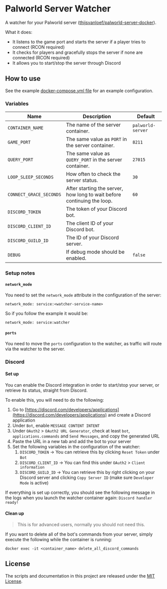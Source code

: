 # Palworld Server Watcher

A watcher for your Palworld server ([thijsvanloef/palworld-server-docker][server]).

What it does:

* It listens to the game port and starts the server if a player tries to connect (RCON required)
* It checks for players and gracefully stops the server if none are connected (RCON required)
* It allows you to start/stop the server through Discord

## How to use

See the example [docker-compose.yml file][docker-compose] for an example configuration.

### Variables

| Name                    | Description                                                             | Default           |
|-------------------------|-------------------------------------------------------------------------|-------------------|
| `CONTAINER_NAME`        | The name of the server container.                                       | `palworld-server` |
| `GAME_PORT`             | The same value as `PORT` in the server container.                       | `8211`            |
| `QUERY_PORT`            | The same value as `QUERY_PORT` in the server container.                 | `27015`           |
| `LOOP_SLEEP_SECONDS`    | How often to check the server status.                                   | `30`              |
| `CONNECT_GRACE_SECONDS` | After starting the server, how long to wait before continuing the loop. | `60`              |
| `DISCORD_TOKEN`         | The token of your Discord bot.                                          |                   |
| `DISCORD_CLIENT_ID`     | The client ID of your Discord bot.                                      |                   |
| `DISCORD_GUILD_ID`      | The ID of your Discord server.                                          |                   |
| `DEBUG`                 | If debug mode should be enabled.                                        | `false`           |

### Setup notes

#### `network_mode`

You need to set the `network_mode` attribute in the configuration of the server:

```
network_mode: service:<watcher-service-name>
```

So if you follow the example it would be:

```
network_mode: service:watcher
```

#### `ports`

You need to move the `ports` configuration to the watcher, as traffic will route via the watcher to the server.

### Discord

#### Set up

You can enable the Discord integration in order to start/stop your server, or retrieve its status, straight from Discord.

To enable this, you will need to do the following:
1. Go to [https://discord.com/developers/applications](https://discord.com/developers/applications) and create a Discord application
2. Under `Bot`, enable `MESSAGE CONTENT INTENT`
3. Under `OAuth2` > `OAuth2 URL Generator`, check at least `bot`, `applications.commands` and `Send Messages`, and copy the generated URL
4. Paste the URL in a new tab and add the bot to your server
5. Set the following variables in the configuration of the watcher:
    1. `DISCORD_TOKEN` -> You can retrieve this by clicking `Reset Token` under `Bot`
    2. `DISCORD_CLIENT_ID` -> You can find this under `OAuth2` > `Client information`
    3. `DISCORD_GUILD_ID` -> You can retrieve this by right clicking on your Discord server and clicking `Copy Server ID` (make sure `Developer Mode` is active)

If everything is set up correctly, you should see the following message in the logs when you launch the watcher container again: `Discord handler ready!`

#### Clean up

> This is for advanced users, normally you should not need this.

If you want to delete all of the bot's commands from your server, simply execute the following while the container is running:

```
docker exec -it <container_name> delete_all_discord_commands
```

## License

The scripts and documentation in this project are released under the [MIT License][license].

[server]: https://github.com/thijsvanloef/palworld-server-docker
[docker-compose]: docker-compose.yml.example
[license]: LICENSE.md